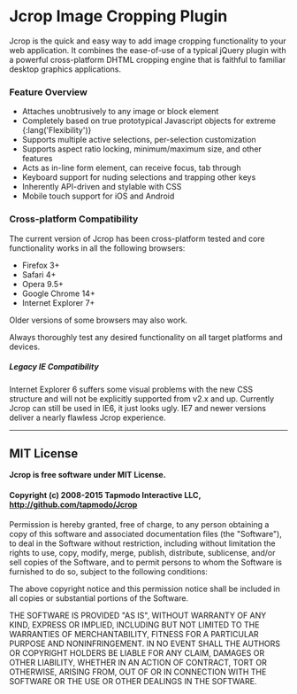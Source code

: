 Jcrop Image Cropping Plugin
===========================

Jcrop is the quick and easy way to add image cropping functionality to
your web application. It combines the ease-of-use of a typical jQuery
plugin with a powerful cross-platform DHTML cropping engine that is
faithful to familiar desktop graphics applications.

### Feature Overview

  * Attaches unobtrusively to any image or block element
  * Completely based on true prototypical Javascript objects for extreme {:lang('Flexibility')}
  * Supports multiple active selections, per-selection customization
  * Supports aspect ratio locking, minimum/maximum size, and other features
  * Acts as in-line form element, can receive focus, tab through
  * Keyboard support for nuding selections and trapping other keys
  * Inherently API-driven and stylable with CSS
  * Mobile touch support for iOS and Android

### Cross-platform Compatibility

The current version of Jcrop has been cross-platform tested and core functionality
works in all the following browsers:

  * Firefox 3+
  * Safari 4+
  * Opera 9.5+
  * Google Chrome 14+
  * Internet Explorer 7+

Older versions of some browsers may also work.

Always thoroughly test any desired functionality on all target platforms and devices.

##### Legacy IE Compatibility

Internet Explorer 6 suffers some visual problems with the new CSS structure
and will not be explicitly supported from v2.x and up. Currently Jcrop can still
be used in IE6, it just looks ugly. IE7 and newer versions deliver a nearly flawless
Jcrop experience.

-------------
## MIT License

**Jcrop is free software under MIT License.**

#### Copyright (c) 2008-2015 Tapmodo Interactive LLC,<br />http://github.com/tapmodo/Jcrop

Permission is hereby granted, free of charge, to any person obtaining
a copy of this software and associated documentation files (the
"Software"), to deal in the Software without restriction, including
without limitation the rights to use, copy, modify, merge, publish,
distribute, sublicense, and/or sell copies of the Software, and to
permit persons to whom the Software is furnished to do so, subject to
the following conditions:

The above copyright notice and this permission notice shall be
included in all copies or substantial portions of the Software.

THE SOFTWARE IS PROVIDED "AS IS", WITHOUT WARRANTY OF ANY KIND,
EXPRESS OR IMPLIED, INCLUDING BUT NOT LIMITED TO THE WARRANTIES OF
MERCHANTABILITY, FITNESS FOR A PARTICULAR PURPOSE AND
NONINFRINGEMENT. IN NO EVENT SHALL THE AUTHORS OR COPYRIGHT HOLDERS BE
LIABLE FOR ANY CLAIM, DAMAGES OR OTHER LIABILITY, WHETHER IN AN ACTION
OF CONTRACT, TORT OR OTHERWISE, ARISING FROM, OUT OF OR IN CONNECTION
WITH THE SOFTWARE OR THE USE OR OTHER DEALINGS IN THE SOFTWARE.

